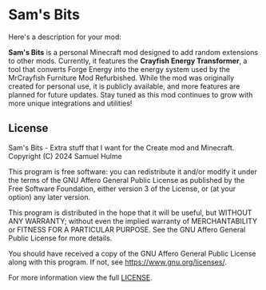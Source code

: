 # Sam's Bits

Here's a description for your mod:

**Sam's Bits** is a personal Minecraft mod designed to add random extensions to other mods. Currently, it features the **Crayfish Energy Transformer**, a tool that converts Forge Energy into the energy system used by the MrCrayfish Furniture Mod Refurbished. While the mod was originally created for personal use, it is publicly available, and more features are planned for future updates. Stay tuned as this mod continues to grow with more unique integrations and utilities!

## License

Sam's Bits - Extra stuff that I want for the Create mod and Minecraft.
Copyright (C) 2024  Samuel Hulme

This program is free software: you can redistribute it and/or modify
it under the terms of the GNU Affero General Public License as published
by the Free Software Foundation, either version 3 of the License, or
(at your option) any later version.

This program is distributed in the hope that it will be useful,
but WITHOUT ANY WARRANTY; without even the implied warranty of
MERCHANTABILITY or FITNESS FOR A PARTICULAR PURPOSE.  See the
GNU Affero General Public License for more details.

You should have received a copy of the GNU Affero General Public License
along with this program.  If not, see <https://www.gnu.org/licenses/>.

For more information view the full [LICENSE](./LICENSE).